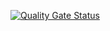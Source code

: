 [![Quality Gate Status](https://sonarcloud.io/api/project_badges/measure?project=Met-s_SonarNew2&metric=alert_status)](https://sonarcloud.io/summary/new_code?id=Met-s_SonarNew2)
